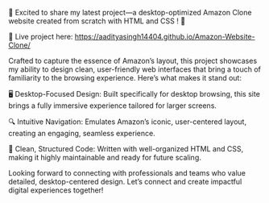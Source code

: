🚀 Excited to share my latest project—a desktop-optimized Amazon Clone website created from scratch with HTML and CSS ! 🚀

🔗 Live project here: https://aadityasingh14404.github.io/Amazon-Website-Clone/

Crafted to capture the essence of Amazon’s layout, this project showcases my ability to design clean, user-friendly web interfaces that bring a touch of familiarity to the browsing experience. Here’s what makes it stand out:

🖥 Desktop-Focused Design: Built specifically for desktop browsing, this site brings a fully immersive experience tailored for larger screens.

🔍 Intuitive Navigation: Emulates Amazon’s iconic, user-centered layout, creating an engaging, seamless experience.

🧹 Clean, Structured Code: Written with well-organized HTML and CSS, making it highly maintainable and ready for future scaling.

Looking forward to connecting with professionals and teams who value detailed, desktop-centered design. Let’s connect and create impactful digital experiences together!
